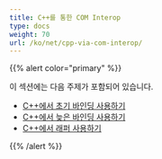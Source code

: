 ```yaml
---
title: C++를 통한 COM Interop
type: docs
weight: 70
url: /ko/net/cpp-via-com-interop/
---
```


{{% alert color="primary" %}}

이 섹션에는 다음 주제가 포함되어 있습니다.

- [C++에서 초기 바인딩 사용하기](/pdf/ko/net/using-early-binding-in-cpp/)
- [C++에서 늦은 바인딩 사용하기](/pdf/ko/net/using-late-binding-in-cpp/)
- [C++에서 래퍼 사용하기](/pdf/ko/net/using-wrapper-in-cpp/)

{{% /alert %}}
